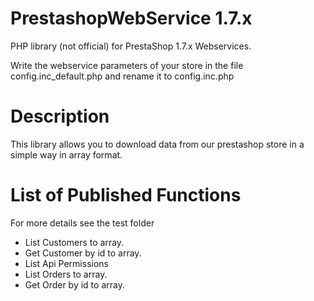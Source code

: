 # PrestashopWebService 1.7.x
PHP library (not official) for PrestaShop 1.7.x Webservices.

Write the webservice parameters of your store in the file config.inc_default.php and rename it to config.inc.php

# Description
This library allows you to download data from our prestashop store in a simple way in array format.
# List of Published Functions
For more details see the test folder

- List Customers to array.
- Get Customer by id to array.
- List Api Permissions
- List Orders to array.
- Get Order by id to array.
